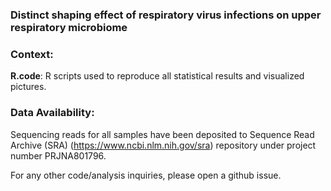 ### Distinct shaping effect of respiratory virus infections on upper respiratory microbiome



### Context: 

**R.code**: R scripts used to reproduce all statistical results and visualized pictures.

### Data Availability:

Sequencing reads for all samples have been deposited to Sequence Read Archive (SRA) (https://www.ncbi.nlm.nih.gov/sra) repository under project number PRJNA801796. 

For any other code/analysis inquiries, please open a github issue.

